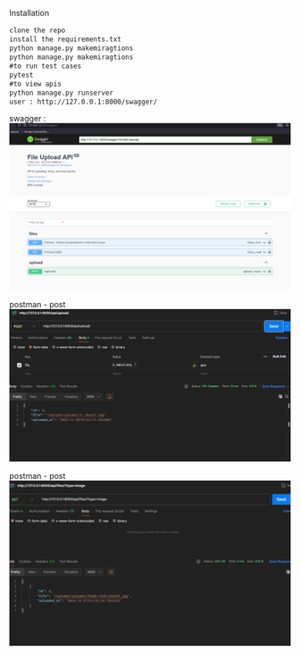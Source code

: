 Installation

    clone the repo 
    install the requirements.txt
    python manage.py makemiragtions
    python manage.py makemiragtions
    #to run test cases
    pytest 
    #to view apis
    python manage.py runserver
    user : http://127.0.0.1:8000/swagger/  

   swagger : ![alt text](Screenshot_swagger.png)

   postman - post  ![alt text](Screenshot_post.png)

   postman - post  ![alt text](Screenshot_get.png)